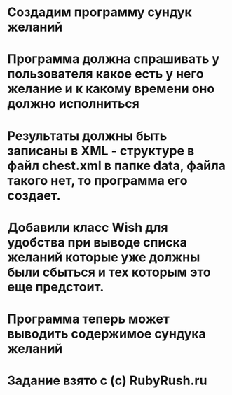 # Создадим программу сундук желаний
# Программа должна спрашивать у пользователя какое есть у него желание и к какому времени оно должно исполниться
# Результаты должны быть записаны в XML - структуре в файл chest.xml в папке data, файла такого нет, то программа его создает.
# Добавили класс Wish для удобства при выводе списка желаний которые уже должны были сбыться и тех которым это еще предстоит.
# Программа теперь может выводить содержимое сундука желаний
# Задание взято с (c) RubyRush.ru
